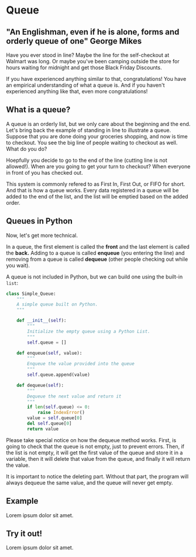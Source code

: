# Queue
## "An Englishman, even if he is alone, forms and orderly queue of one" George Mikes
Have you ever stood in line? Maybe the line for the self-checkout at Walmart was long. Or maybe you've been camping outside the store for hours waiting for midnight and get those Black Friday Discounts.

If you have experienced anything similar to that, congratulations! You have an empirical understanding of what a queue is. And if you haven't experienced anything like that, even more congratulations!

## What is a queue?
A queue is an orderly list, but we only care about the beginning and the end. Let's bring back the example of standing in line to illustrate a queue. Suppose that you are done doing your groceries shopping, and now is time to checkout. You see the big line of people waiting to checkout as well. What do you do? 

Hoepfully you decide to go to the end of the line (cutting line is not allowed!). When are you going to get your turn to checkout? When everyone in front of you has checked out.

This system is commonly refered to as First In, First Out, or FIFO for short. And that is how a queue works. Every data registered in a queue will be added to the end of the list, and the list will be emptied based on the added order.

## Queues in Python
Now, let's get more technical.

In a queue, the first element is called the **front** and the last element is called the **back.** Adding to a queue is called **enqueue** (you entering the line) and removing from a queue is called **dequeue** (other people checking out while you wait).

A queue is not included in Python, but we can build one using the built-in `list`:

```python
class Simple_Queue:
    """
    A simple queue built on Python.
    """

    def __init__(self):
        """
        Initialize the empty queue using a Python List.  
        """
        self.queue = []

    def enqueue(self, value):
        """
        Enqueue the value provided into the queue
        """
        self.queue.append(value)

    def dequeue(self):
        """
        Dequeue the next value and return it
        """
        if len(self.queue) <= 0:
            raise IndexError()
        value = self.queue[0]
        del self.queue[0]
        return value
```

Please take special notice on how the dequeue method works. First, is going to check that the queue is not empty, just to prevent errors. Then, if the list is not empty, it will get the first value of the queue and store it in a variable, then it will delete that value from the queue, and finally it will return the value.

It is important to notice the deleting part. Without that part, the program will always dequeue the same value, and the queue will never get empty.

## Example
Lorem ipsum dolor sit amet.
## Try it out!
Lorem ipsum dolor sit amet.